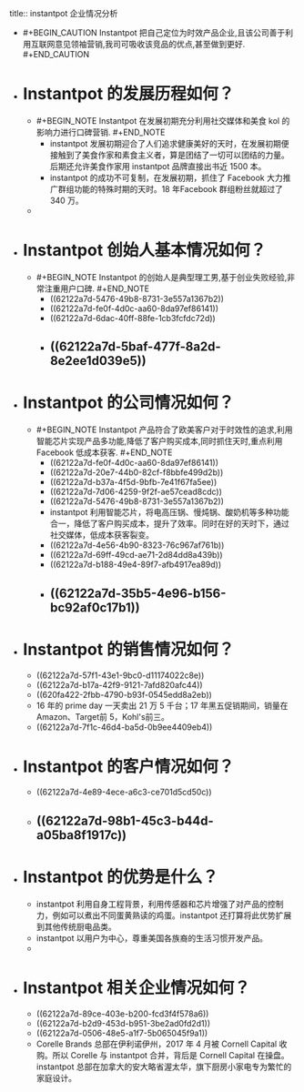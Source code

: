 title:: instantpot 企业情况分析

- #+BEGIN_CAUTION
  Instantpot 把自己定位为时效产品企业,且该公司善于利用互联网意见领袖营销,我司可吸收该竞品的优点,甚至做到更好.
  #+END_CAUTION
- # Instantpot 的发展历程如何？
	- #+BEGIN_NOTE
	  Instantpot 在发展初期充分利用社交媒体和美食 kol 的影响力进行口碑营销.
	  #+END_NOTE
		- instantpot 发展初期迎合了人们追求健康美好的天时，在发展初期便接触到了美食作家和素食主义者，算是团结了一切可以团结的力量。后期还允许美食作家用 instantpot 品牌直接出书近 1500 本。
		- instantpot 的成功不可复制，在发展初期，抓住了 Facebook 大力推广群组功能的特殊时期的天时。18 年Facebook 群组粉丝就超过了 340 万。
	-
- # Instantpot 创始人基本情况如何？
	- #+BEGIN_NOTE
	  Instantpot 的创始人是典型理工男,基于创业失败经验,非常注重用户口碑.
	  #+END_NOTE
		- ((62122a7d-5476-49b8-8731-3e557a1367b2))
		- ((62122a7d-fe0f-4d0c-aa60-8da97ef86141))
		- ((62122a7d-6dac-40ff-88fe-1cb3fcfdc72d))
		- ((62122a7d-5baf-477f-8a2d-8e2ee1d039e5))
			-
- # Instantpot 的公司情况如何？
	- #+BEGIN_NOTE
	  Instantpot 产品符合了欧美客户对于时效性的追求,利用智能芯片实现产品多功能,降低了客户购买成本,同时抓住天时,重点利用 Facebook 低成本获客.
	  #+END_NOTE
		- ((62122a7d-fe0f-4d0c-aa60-8da97ef86141))
		- ((62122a7d-20e7-44b0-82cf-f8bbfe499d2b))
		- ((62122a7d-b37a-4f5d-9bfb-7e41f67fa5ee))
		- ((62122a7d-7d06-4259-9f2f-ae57cead8cdc))
		- ((62122a7d-5476-49b8-8731-3e557a1367b2))
		- instantpot 利用智能芯片，将电高压锅、慢炖锅、酸奶机等多种功能合一，降低了客户购买成本，提升了效率。同时在好的天时下，通过社交媒体，低成本获客裂变。
		- ((62122a7d-4e56-4b90-8323-76c967af761b))
		- ((62122a7d-69ff-49cd-ae71-2d84dd8a439b))
		- ((62122a7d-b188-49e4-89f7-afb4917ea89d))
		- ((62122a7d-35b5-4e96-b156-bc92af0c17b1))
			-
- # Instantpot 的销售情况如何？
	- ((62122a7d-57f1-43e1-9bc0-d11174022c8e))
	- ((62122a7d-b17a-42f9-9121-7afd820afc44))
	- ((620fa422-2fbb-4790-b93f-0545edd8a2eb))
	- 16 年的 prime day 一天卖出 21 万 5 千台；17 年黑五促销期间，销量在Amazon、Target前 5，Kohl's前三。
	- ((62122a7d-7f1c-46d4-ba5d-0b9ee4409eb4))
- # Instantpot 的客户情况如何？
	- ((62122a7d-4e89-4ece-a6c3-ce701d5cd50c))
	- ((62122a7d-98b1-45c3-b44d-a05ba8f1917c))
		-
- # Instantpot 的优势是什么？
	- instantpot 利用自身工程背景，利用传感器和芯片增强了对产品的控制力，例如可以煮出不同蛋黄熟读的鸡蛋。instantpot 还打算将此优势扩展到其他传统厨电品类。
	- instantpot 以用户为中心，尊重美国各族裔的生活习惯开发产品。
	-
- # Instantpot 相关企业情况如何？
	- ((62122a7d-89ce-403e-b200-fcd3f4f578a6))
	- ((62122a7d-b2d9-453d-b951-3be2ad0fd2d1))
	- ((62122a7d-0506-48e5-a1f7-5b065045f9a1))
	- Corelle Brands 总部在伊利诺伊州，2017 年 4 月被 Cornell Capital 收购。所以 Corelle 与 instantpot 合并，背后是 Cornell Capital 在操盘。instantpot 总部在加拿大的安大略省渥太华，旗下厨房小家电专为繁忙的家庭设计。